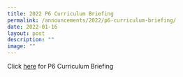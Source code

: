 ```yaml
---
title: 2022 P6 Curriculum Briefing
permalink: /announcements/2022/p6-curriculum-briefing/
date: 2022-01-16
layout: post
description: ""
image: ""
---
```

Click [here](/for-parents/Subject-Downloads/curriculum-and-academic-briefing/) for P6 Curriculum Briefing